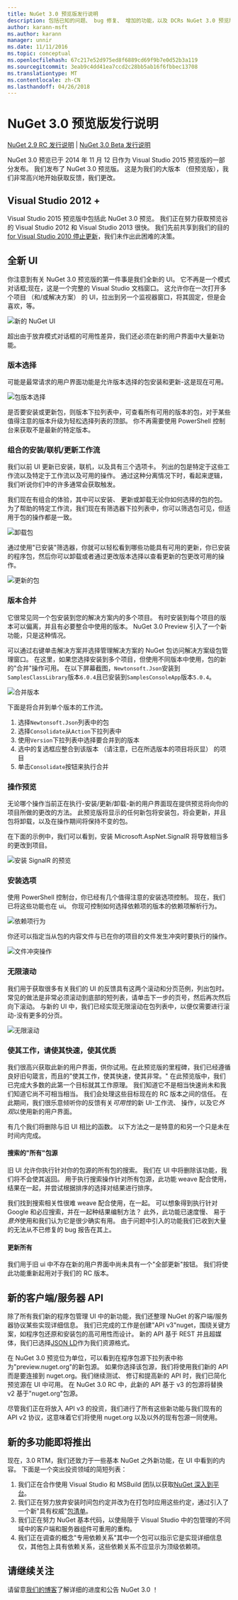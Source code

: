 ```yaml
---
title: NuGet 3.0 预览版发行说明
description: 包括已知的问题、 bug 修复、 增加的功能，以及 DCRs NuGet 3.0 预览版的发行说明。
author: karann-msft
ms.author: karann
manager: unnir
ms.date: 11/11/2016
ms.topic: conceptual
ms.openlocfilehash: 67c217e52d975ed8f6889cd69f9b7e0d52b3a119
ms.sourcegitcommit: 3eab9c4dd41ea7ccd2c28bb5ab16f6fbbec13708
ms.translationtype: MT
ms.contentlocale: zh-CN
ms.lasthandoff: 04/26/2018
---
```

# <a name="nuget-30-preview-release-notes"></a>NuGet 3.0 预览版发行说明

[NuGet 2.9 RC 发行说明](../release-notes/nuget-2.9-rc.md) | [NuGet 3.0 Beta 发行说明](../release-notes/nuget-3.0-beta.md)

NuGet 3.0 预览已于 2014 年 11 月 12 日作为 Visual Studio 2015 预览版的一部分发布。 我们发布了 NuGet 3.0 预览版。 这是为我们的大版本 （但预览版），我们非常高兴地开始获取反馈，我们更改。

## <a name="visual-studio-2012"></a>Visual Studio 2012 +

Visual Studio 2015 预览版中包括此 NuGet 3.0 预览。 我们正在努力获取预览谷的 Visual Studio 2012 和 Visual Studio 2013 很快。 我们先前共享到我们的目的[for Visual Studio 2010 停止更新](http://blog.nuget.org/20141002/visual-studio-2010.html)，我们未作出此困难的决策。

## <a name="brand-new-ui"></a>全新 UI

你注意到有关 NuGet 3.0 预览版的第一件事是我们全新的 UI。 它不再是一个模式对话框;现在，这是一个完整的 Visual Studio 文档窗口。 这允许你在一次打开多个项目 （和/或解决方案） 的 UI，拉出到另一个监视器窗口，将其固定，但是会喜欢，等。

![新的 NuGet UI](./media/NuGet-3.0-Preview/new-ui.png)

超出由于放弃模式对话框的可用性差异，我们还必须在新的用户界面中大量新功能。

### <a name="version-selection"></a>版本选择

可能是最常请求的用户界面功能是允许版本选择的包安装和更新-这是现在可用。

![包版本选择](./media/NuGet-3.0-Preview/version-selection.png)

是否要安装或更新包，则版本下拉列表中，可查看所有可用的版本的包，对于某些值得注意的版本升级为轻松选择列表的顶部。 你不再需要使用 PowerShell 控制台来获取不是最新的特定版本。

### <a name="combined-installedonlineupdates-workflows"></a>组合的安装/联机/更新工作流

我们以前 UI 更新已安装，联机，以及具有三个选项卡。 列出的包是特定于这些工作流以及特定于工作流以及可用的操作。 通过这种分离情况下时，看起来逻辑，我们听说你们中的许多通常会获取触发。

我们现在有组合的体验，其中可以安装、 更新或卸载无论你如何选择的包的包。 为了帮助的特定工作流，我们现在有筛选器下拉列表中，你可以筛选包可见，但适用于包的操作都是一致。

![卸载包](./media/NuGet-3.0-Preview/uninstall-package.png)

通过使用"已安装"筛选器，你就可以轻松看到哪些功能具有可用的更新，你已安装的程序包，然后你可以卸载或者通过更改版本选择以查看更新的包更改可用的操作。

![更新的包](./media/NuGet-3.0-Preview/update-package.png)

### <a name="version-consolidation"></a>版本合并

它很常见同一个包安装到您的解决方案内的多个项目。 有时安装到每个项目的版本可以偏离，并且有必要整合中使用的版本。 NuGet 3.0 Preview 引入了一个新功能，只是这种情况。

可以通过右键单击解决方案并选择管理解决方案的 NuGet 包访问解决方案级包管理窗口。 在这里，如果您选择安装到多个项目，但使用不同版本中使用，包的新的"合并"操作可用。 在以下屏幕截图，`Newtonsoft.Json`安装到`SamplesClassLibrary`版本`6.0.4`且已安装到`SamplesConsoleApp`版本`5.0.4`。

![合并版本](./media/NuGet-3.0-Preview/consolidate.png)

下面是将合并到单个版本的工作流。

1. 选择`Newtonsoft.Json`列表中的包
1. 选择`Consolidate`从`Action`下拉列表中
1. 使用`Version`下拉列表中选择要合并到的版本
1. 选中的复选框应整合到该版本 （请注意，已在所选版本的项目将灰显） 的项目
1. 单击`Consolidate`按钮来执行合并

### <a name="operation-previews"></a>操作预览

无论哪个操作当前正在执行-安装/更新/卸载-新的用户界面现在提供预览将向你的项目所做的更改的方法。 此预览版将显示的任何新包将安装包，将会更新，并且包将卸载，以及在操作期间将保持不变的包。

在下面的示例中，我们可以看到，安装 Microsoft.AspNet.SignalR 将导致相当多的更改到项目。

![安装 SignalR 的预览](./media/NuGet-3.0-Preview/preview.png)

### <a name="installation-options"></a>安装选项

使用 PowerShell 控制台，你已经有几个值得注意的安装选项控制。 现在，我们已将这些功能也在 ui。 你现可控制如何选择依赖项的版本的依赖项解析行为。

![依赖项行为](./media/NuGet-3.0-Preview/dependency-behavior.png)

你还可以指定当从包的内容文件与已在你的项目的文件发生冲突时要执行的操作。

![文件冲突操作](./media/NuGet-3.0-Preview/file-conflict-action.png)

### <a name="infinite-scrolling"></a>无限滚动

我们用于获取很多有关我们的 UI 的反馈具有这两个滚动和分页范例，列出包时。 常见的做法是非常必须滚动到底部的短列表，请单击下一步的页号，然后再次然后向下滚动。 与新的 UI 中，我们已经实现无限滚动在包列表中，以便仅需要进行滚动-没有更多的分页。

![无限滚动](./media/NuGet-3.0-Preview/infinite-scrolling.png)

### <a name="make-it-work-make-it-fast-make-it-pretty"></a>使其工作，请使其快速，使其优质

我们很高兴获取此新的用户界面，供你试用。在此预览版的里程碑，我们已经遵循良好旧句箴言，而且的"使其工作，使其快速，使其非常。" 在此预览版中，我们已完成大多数的此第一个目标就其工作原理。 我们知道它不是相当快速尚未和我们知道它尚不可相当相当。 我们会处理这些目标现在的 RC 版本之间的信任。 在此期间，我们很乐意倾听你的反馈有关*可用性*的新 UI-工作流、 操作，以及它*外观*以使用新的用户界面。

有几个我们将删除与旧 UI 相比的函数。 以下方法之一是特意的和另一个只是未在时间内完成。

#### <a name="searching-all-package-sources"></a>搜索的"所有"包源

旧 UI 允许你执行针对你的包源的所有包的搜索。 我们在 UI 中将删除该功能，我们将不会使其返回。 用于执行搜索操作针对所有包源，此功能 weave 配合使用，结果在一起，并尝试根据排序的选择对结果进行排序。

我们找到搜索相关性很难 weave 配合使用，在一起。 可以想象得到执行针对 Google 和必应搜索，并在一起种结果编制方法？ 此外，此功能已速度慢、 易于*意外*使用和我们认为它是很少确实有用。 由于问题中引入的功能我们已收到大量的无法从不已修复的 bug 报告在其上。

#### <a name="update-all"></a>更新所有

我们用于旧 ui 中不存在新的用户界面中尚未具有一个"全部更新"按钮。 我们将使此功能重新起用对于我们的 RC 版本。

## <a name="new-clientserver-api"></a>新的客户端/服务器 API

除了所有我们新的程序包管理 UI 中的新功能，我们还整理 NuGet 的客户端/服务器协议某些实现详细信息。 我们已完成的工作是创建"API v3"nuget，围绕关键方案，如程序包还原和安装包的高可用性而设计。 新的 API 基于 REST 并且超媒体，我们已选择[JSON LD](http://json-ld.org)作为我们资源格式。

在 NuGet 3.0 预览位为单位，可以看到在程序包源下拉列表中称为"preview.nuget.org"的新包源。 如果你选择该包源，我们将使用我们新的 API 而是要连接到 nuget.org。我们继续测试、 修订和提高新的 API 时，我们已简化预览源在 UI 中可用。 在 NuGet 3.0 RC 中，此新的 API 基于 v3 的包源将替换 v2 基于"nuget.org"包源。

尽管我们正在将放入 API v3 的投资，我们进行了所有这些新功能与我们现有的 API v2 协议，这意味着它们将使用 nuget.org 以及以外的现有包源一同使用。

## <a name="new-features-coming"></a>新的多功能即将推出

现在，3.0 RTM，我们还致力于一些基本 NuGet 之外新功能，在 UI 中看到的内容。 下面是一个突出投资领域的简短列表：

1. 我们正在合作使用 Visual Studio 和 MSBuild 团队以获取[NuGet 深入到平台](http://blog.nuget.org/20141014/in-the-platform.html)。
1. 我们正在努力放弃安装时间包约定并改为在打包时应用这些约定，通过引入了一个新"具有权威"[包清单](http://blog.nuget.org/20141023/package-manifests.html)。
1. 我们正在努力 NuGet 基本代码，以使局限于 Visual Studio 中的包管理的不同域中的客户端和服务器组件可重用的重构。
1. 我们正在调查的概念"专用依赖关系"其中一个包可以指示它是实现详细信息仅，其他包上具有依赖关系，这些依赖关系不应显示为顶级依赖项。

## <a name="stay-tuned"></a>请继续关注

请留意[我们的博客](http://blog.nuget.org)了解详细的进度和公告 NuGet 3.0 ！